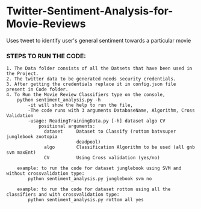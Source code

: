 # Twitter-Sentiment-Analysis-for-Movie-Reviews
Uses tweet to identify user's general sentiment towards a particular movie

### STEPS TO RUN THE CODE:
	1. The Data folder consists of all the Datsets that have been used in the Project.
	2. The twitter data to be generated needs security credentials.
	3. After getting the credentials replace it in config.json file present in Code folder.
	4. To Run the Movie Review Classifiers type on the console,
		python sentiment_analysis.py -h
			-it will show the help to run the file,
			-The code runs with 3 arguments DatabaseName, Algorithm, Cross Validation
			-usage: ReadingTrainingData.py [-h] dataset algo CV
				positional arguments:
				  dataset     Dataset to Classify (rottom batvsuper junglebook zootopia
							  deadpool)
				  algo        Classification Algorithm to be used (all gnb svm maxEnt)
				  CV          Using Cross validation (yes/no)

		example: to run the code for dataset junglebook using SVM and without crossvalidation type:
			python sentiment_analysis.py junglebook svm no
			
		example: to run the code for dataset rottom using all the classifiers and with crossvalidation type:
			python sentiment_analysis.py rottom all yes
